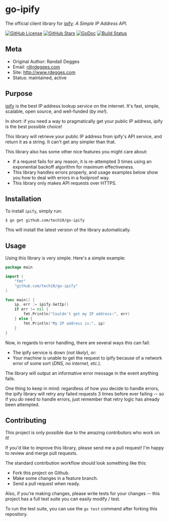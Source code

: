 # go-ipify

The official client library for [ipify][]: *A Simple IP Address API*.

[![GitHub License](https://img.shields.io/badge/license-Unlicense-blue.svg)](https://raw.githubusercontent.com/tech10/go-ipify/personal/UNLICENSE)
[![GitHub Stars](https://img.shields.io/github/stars/rdegges/go-ipify.svg)](https://github.com/tech10/go-ipify/stargazers)
[![GoDoc](https://godoc.org/github.com/tech10/go-ipify?status.svg)](https://godoc.org/github.com/tech10/go-ipify)
[![Build Status](https://travis-ci.com/tech10/go-ipify.svg?branch=personal)](https://travis-ci.com/tech10/go-ipify)


## Meta

- Original Author: Randall Degges
- Email: r@rdegges.com
- Site: http://www.rdegges.com
- Status: maintained, active


## Purpose

[ipify][] is the best IP address lookup service on the internet.  It's fast,
simple, scalable, open source, and well-funded (*by me!*).

In short: if you need a way to pragmatically get your public IP address, ipify
is the best possible choice!

This library will retrieve your public IP address from ipify's API service, and
return it as a string.  It can't get any simpler than that.

This library also has some other nice features you might care about:

- If a request fails for any reason, it is re-attempted 3 times using an
  exponential backoff algorithm for maximum effectiveness.
- This library handles errors properly, and usage examples below show you
  how to deal with errors in a foolproof way.
- This library only makes API requests over HTTPS.


## Installation

To install `ipify`, simply run:

```console
$ go get github.com/tech10/go-ipify
```

This will install the latest version of the library automatically.


## Usage

Using this library is very simple.  Here's a simple example:

```go
package main

import (
    "fmt"
    "github.com/tech10/go-ipify"
)

func main() {
    ip, err := ipify.GetIp()
    if err != nil {
        fmt.Println("Couldn't get my IP address:", err)
    } else {
        fmt.Println("My IP address is:", ip)
    }
}
```

Now, in regards to error handling, there are several ways this can fail:

- The ipify service is down (*not likely*), or:
- Your machine is unable to get the request to ipify because of a network error
  of some sort (*DNS, no internet, etc.*).

The library will output an informative error message in the event anything
fails.

One thing to keep in mind: regardless of how you decide to handle errors, the
ipify library will retry any failed requests 3 times before ever failing -- so
if you *do* need to handle errors, just remember that retry logic has already
been attempted.


## Contributing

This project is only possible due to the amazing contributors who work on it!

If you'd like to improve this library, please send me a pull request!  I'm
happy to review and merge pull requests.

The standard contribution workflow should look something like this:

- Fork this project on Github.
- Make some changes in a feature branch.
- Send a pull request when ready.

Also, if you're making changes, please write tests for your changes -- this
project has a full test suite you can easily modify / test.

To run the test suite, you can use the `go test` command after forking this
repository.


  [ipify]: http://www.ipify.org/ "ipify - A Simple IP Address API"
